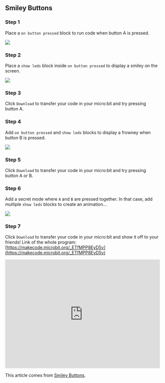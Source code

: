 ## Smiley Buttons

### Step 1

Place a `on button pressed` block to run code when button A is pressed.

![](https://i.imgur.com/HkqQkF3.png)

### Step 2

Place a `show leds` block inside `on button pressed` to display a smiley on the screen.

![](https://i.imgur.com/hGnngav.png)

### Step 3

Click `Download` to transfer your code in your micro:bit and try pressing button A.

### Step 4

Add `on button pressed` and `show leds` blocks to display a frowney when button B is pressed.

![](https://i.imgur.com/BANJm0W.png)

### Step 5

Click `Download` to transfer your code in your micro:bit and try pressing button A or B.

### Step 6

Add a secret mode where `A` and `B` are pressed together. In that case, add multiple `show leds` blocks to create an animation…

![](https://i.imgur.com/DNQwTrv.png)

### Step 7

Click `Download` to transfer your code in your micro:bit and show it off to your friends!
Link of the whole program: [https://makecode.microbit.org/_ETfMPP8EyD5v](https://makecode.microbit.org/_ETfMPP8EyD5v)

<div style="position:relative;height:0;padding-bottom:70%;overflow:hidden;"><iframe style="position:absolute;top:0;left:0;width:100%;height:100%;" src="https://makecode.microbit.org/#pub:_bF5C6wc4d1rC" frameborder="0" sandbox="allow-popups allow-forms allow-scripts allow-same-origin"></iframe></div>

This article comes from [Smiley Buttons](https://makecode.microbit.org/projects/smiley-buttons).
